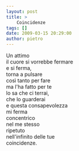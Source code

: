 ```yaml
---
layout: post
title: >
    Coincidenze
tags: []
date: 2009-03-15 20:29:00
author: pietro
---
```

Un attimo<br/>il cuore si vorrebbe fermare<br/>e si ferma,<br/>torna a pulsare<br/>così tanto per fare<br/>ma l'ha fatto per te<br/>lo sa che ci terrai,<br/>che lo guarderai<br/>e questa consapevolezza<br/>mi ferma<br/>concentrico<br/>nel me stesso<br/>ripetuto<br/>nell'infinito delle tue<br/>coincidenze.
